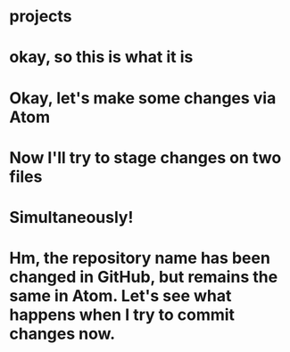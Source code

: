 # projects
# okay, so this is what it is
# Okay, let's make some changes via Atom
# Now I'll try to stage changes on two files
# Simultaneously!
# Hm, the repository name has been changed in GitHub, but remains the same in Atom. Let's see what happens when I try to commit changes now.
